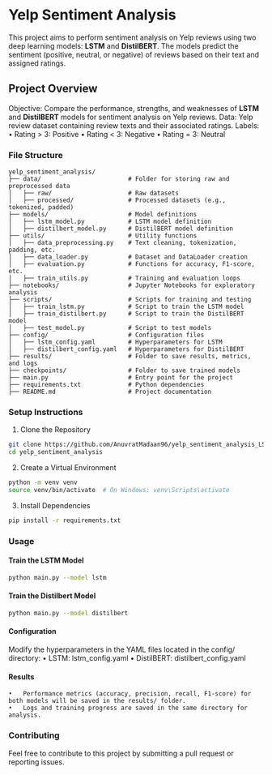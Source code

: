 # Yelp Sentiment Analysis

This project aims to perform sentiment analysis on Yelp reviews using two deep learning models: **LSTM** and **DistilBERT**. The models predict the sentiment (positive, neutral, or negative) of reviews based on their text and assigned ratings.

## Project Overview

Objective: Compare the performance, strengths, and weaknesses of **LSTM** and **DistilBERT** models for sentiment analysis on Yelp reviews.
Data: Yelp review dataset containing review texts and their associated ratings.
Labels:
	•	Rating > 3: Positive
	•	Rating < 3: Negative
	•	Rating = 3: Neutral

### File Structure
```
yelp_sentiment_analysis/
├── data/                        # Folder for storing raw and preprocessed data
│   ├── raw/                     # Raw datasets
│   ├── processed/               # Processed datasets (e.g., tokenized, padded)
├── models/                      # Model definitions
│   ├── lstm_model.py            # LSTM model definition
│   ├── distilbert_model.py      # DistilBERT model definition
├── utils/                       # Utility functions
│   ├── data_preprocessing.py    # Text cleaning, tokenization, padding, etc.
│   ├── data_loader.py           # Dataset and DataLoader creation
│   ├── evaluation.py            # Functions for accuracy, F1-score, etc.
│   ├── train_utils.py           # Training and evaluation loops
├── notebooks/                   # Jupyter Notebooks for exploratory analysis
├── scripts/                     # Scripts for training and testing
│   ├── train_lstm.py            # Script to train the LSTM model
│   ├── train_distilbert.py      # Script to train the DistilBERT model
│   ├── test_model.py            # Script to test models
├── config/                      # Configuration files
│   ├── lstm_config.yaml         # Hyperparameters for LSTM
│   ├── distilbert_config.yaml   # Hyperparameters for DistilBERT
├── results/                     # Folder to save results, metrics, and logs
├── checkpoints/                 # Folder to save trained models
├── main.py                      # Entry point for the project
├── requirements.txt             # Python dependencies
├── README.md                    # Project documentation
```

### Setup Instructions
1. Clone the Repository
```bash
git clone https://github.com/AnuvratMadaan96/yelp_sentiment_analysis_LSTM_DistilBERT.git
cd yelp_sentiment_analysis
```

2. Create a Virtual Environment
``` bash
python -m venv venv
source venv/bin/activate  # On Windows: venv\Scripts\activate
```

3. Install Dependencies
``` bash
pip install -r requirements.txt
```

### Usage

#### Train the LSTM Model
``` bash
python main.py --model lstm
```

#### Train the Distilbert Model
``` bash
python main.py --model distilbert
```

#### Configuration

Modify the hyperparameters in the YAML files located in the config/ directory:
	•	LSTM: lstm_config.yaml
	•	DistilBERT: distilbert_config.yaml

#### Results

	•	Performance metrics (accuracy, precision, recall, F1-score) for both models will be saved in the results/ folder.
	•	Logs and training progress are saved in the same directory for analysis.

### Contributing
Feel free to contribute to this project by submitting a pull request or reporting issues.
